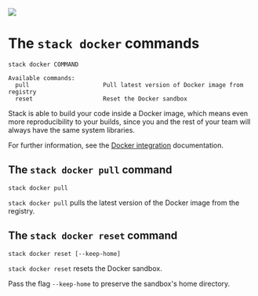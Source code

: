 <div class="hidden-warning"><a href="https://docs.haskellstack.org/"><img src="https://cdn.jsdelivr.net/gh/commercialhaskell/stack/doc/img/hidden-warning.svg"></a></div>

# The `stack docker` commands

~~~text
stack docker COMMAND

Available commands:
  pull                     Pull latest version of Docker image from registry
  reset                    Reset the Docker sandbox
~~~

Stack is able to build your code inside a Docker image, which means even more
reproducibility to your builds, since you and the rest of your team will always
have the same system libraries.

For further information, see the [Docker integration](docker_integration.md)
documentation.

## The `stack docker pull` command

~~~text
stack docker pull
~~~

`stack docker pull` pulls the latest version of the Docker image from the
registry.

## The `stack docker reset` command

~~~text
stack docker reset [--keep-home]
~~~

`stack docker reset` resets the Docker sandbox.

Pass the flag `--keep-home` to preserve the sandbox's home directory.
